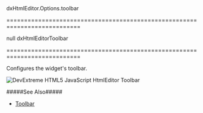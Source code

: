 <!--id-->dxHtmlEditor.Options.toolbar<!--/id-->
===========================================================================
<!--default-->null<!--/default-->
<!--type-->dxHtmlEditorToolbar<!--/type-->
===========================================================================

<!--shortDescription-->
Configures the widget's toolbar.
<!--/shortDescription-->

<!--fullDescription-->
![DevExtreme HTML5 JavaScript HtmlEditor Toolbar](Content/images/doc/19_1/htmlEditor/visual_elements/toolbar.png)

#####See Also#####
- [Toolbar](/Documentation/Guide/Widgets/HtmlEditor/Toolbar/Built-In_Controls/)
<!--/fullDescription-->